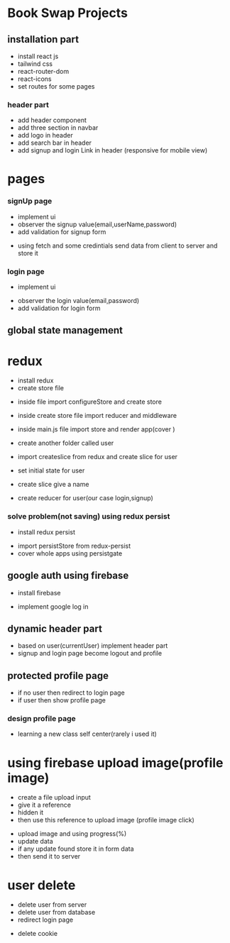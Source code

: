 # Book Swap Projects

## installation part

- install react js
- tailwind css
- react-router-dom
- react-icons
- set routes for some pages

### header part

- add header component
- add three section in navbar
- add logo in header
- add search bar in header
- add signup and login Link in header (responsive for mobile view)

# pages

### signUp page

- implement ui
- observer the signup value(email,userName,password)
- add validation for signup form

* using fetch and some credintials send data from client to server and store it

### login page

- implement ui

* observer the login value(email,password)
* add validation for login form

## global state management

# redux

- install redux
- create store file

* inside file import configureStore and create store
* inside create store file import reducer and middleware
* inside main.js file import store and render app(cover )
* create another folder called user
* import createslice from redux and create slice for user
* set initial state for user
* create slice give a name

* create reducer for user(our case login,signup)

### solve problem(not saving) using redux persist

- install redux persist

* import persistStore from redux-persist
* cover whole apps using persistgate

## google auth using firebase

- install firebase

* implement google log in

## dynamic header part

- based on user(currentUser) implement header part
- signup and login page become logout and profile

## protected profile page

- if no user then redirect to login page
- if user then show profile page

### design profile page

- learning a new class self center(rarely i used it)

# using firebase upload image(profile image)

- create a file upload input
- give it a reference
- hidden it
- then use this reference to upload image (profile image click)

* upload image and using progress(%)
* update data
* if any update found store it in form data
* then send it to server

# user delete

- delete user from server
- delete user from database
- redirect login page

* delete cookie
